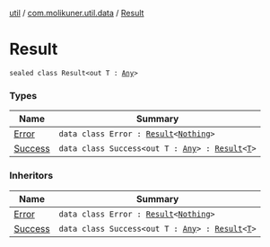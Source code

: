 [util](../../index.md) / [com.molikuner.util.data](../index.md) / [Result](./index.md)

# Result

`sealed class Result<out T : `[`Any`](https://kotlinlang.org/api/latest/jvm/stdlib/kotlin/-any/index.html)`>`

### Types

| Name | Summary |
|---|---|
| [Error](-error/index.md) | `data class Error : `[`Result`](./index.md)`<`[`Nothing`](https://kotlinlang.org/api/latest/jvm/stdlib/kotlin/-nothing/index.html)`>` |
| [Success](-success/index.md) | `data class Success<out T : `[`Any`](https://kotlinlang.org/api/latest/jvm/stdlib/kotlin/-any/index.html)`> : `[`Result`](./index.md)`<`[`T`](-success/index.md#T)`>` |

### Inheritors

| Name | Summary |
|---|---|
| [Error](-error/index.md) | `data class Error : `[`Result`](./index.md)`<`[`Nothing`](https://kotlinlang.org/api/latest/jvm/stdlib/kotlin/-nothing/index.html)`>` |
| [Success](-success/index.md) | `data class Success<out T : `[`Any`](https://kotlinlang.org/api/latest/jvm/stdlib/kotlin/-any/index.html)`> : `[`Result`](./index.md)`<`[`T`](-success/index.md#T)`>` |
